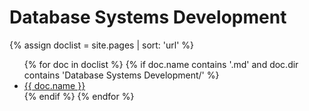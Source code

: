 # Database Systems Development

{% assign doclist = site.pages | sort: 'url'  %}
<ul>
   {% for doc in doclist %}
        {% if doc.name contains '.md' and doc.dir contains 'Database Systems Development/' %}
            <li><a href="{{ site.baseurl }}{{ doc.url }}">{{ doc.name }}</a></li>
        {% endif %}
    {% endfor %}
</ul>